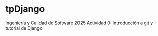 # tpDjango
Ingeniería y Calidad de Software 2025 Actividad 0: Introducción a git y tutorial de Django
